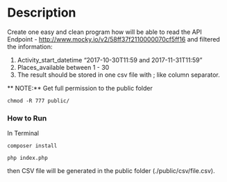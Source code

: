 # Description

Create one easy and clean program how will be able to read the API Endpoint - http://www.mocky.io/v2/58ff37f2110000070cf5ff16  and filtered the information:
1. Activity_start_datetime “2017-10-30T11:59 and 2017-11-31T11:59”
2. Places_available between 1 - 30
3. The result should be stored in one csv file with ; like column separator.


** NOTE:**
Get full permission to the public folder

```
chmod -R 777 public/

```

### How to Run 

In Terminal

```
composer install

php index.php

```

then CSV file will be generated in the public folder (./public/csv/file.csv).